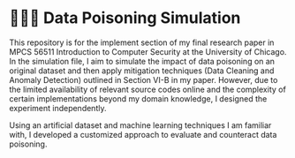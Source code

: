 # 👩🏻‍🔬 Data Poisoning Simulation

This repository is for the implement section of my final research paper in MPCS 56511 Introduction to Computer Security at the University of Chicago.
In the simulation file, I aim to simulate the impact of data poisoning on an original dataset and then apply mitigation techniques (Data Cleaning and Anomaly Detection) outlined in Section VI-B in my paper. However, due to the limited availability of relevant source codes online and the complexity of certain implementations beyond my domain knowledge, I designed the experiment independently.

Using an artificial dataset and machine learning techniques I am familiar with, I developed a customized approach to evaluate and counteract data poisoning.
